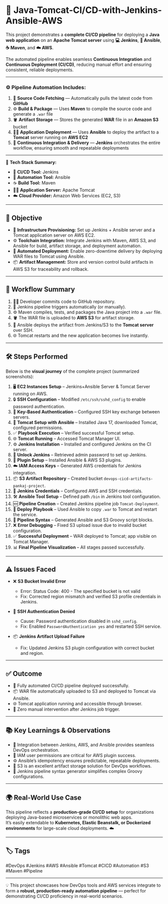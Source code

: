 # 🚀 Java-Tomcat-CI/CD-with-Jenkins-Ansible-AWS

This project demonstrates a **complete CI/CD pipeline** for deploying a **Java web application** on an **Apache Tomcat server** using **💻 Jenkins**, **🤖 Ansible**, **☕ Maven**, and **☁️ AWS**.

The automated pipeline enables seamless **Continuous Integration** and **Continuous Deployment (CI/CD)**, reducing manual effort and ensuring consistent, reliable deployments.

---

### ⚙️ Pipeline Automation Includes:

1. 🧩 **Source Code Fetching** — Automatically pulls the latest code from **GitHub**  
2. ⚙️ **Build & Package** — Uses **Maven** to compile the source code and generate a `.war` file  
3. 🪣 **Artifact Storage** — Stores the generated **WAR** file in an **Amazon S3** bucket  
4. 🐱‍💻 **Application Deployment** — Uses **Ansible** to deploy the artifact to a **Tomcat** server running on **AWS EC2**  
5. 🔁 **Continuous Integration & Delivery** — **Jenkins** orchestrates the entire workflow, ensuring smooth and repeatable deployments  

---

🌟 **Tech Stack Summary:**
- 🧠 **CI/CD Tool:** Jenkins  
- 🤖 **Automation Tool:** Ansible  
- ☕ **Build Tool:** Maven  
- 🐱‍🏍 **Application Server:** Apache Tomcat  
- ☁️ **Cloud Provider:** Amazon Web Services (EC2, S3)

---

## 🎯 Objective

- 🧱 **Infrastructure Provisioning:** Set up Jenkins + Ansible server and a Tomcat application server on AWS EC2.  
- ⚙️ **Toolchain Integration:** Integrate Jenkins with Maven, AWS S3, and Ansible for build, artifact storage, and deployment automation.  
- 🚀 **Automated Deployment:** Enable zero-downtime delivery by deploying WAR files to Tomcat using Ansible.  
- 📦 **Artifact Management:** Store and version control build artifacts in AWS S3 for traceability and rollback.
---

## 🔄 Workflow Summary

1. 🧑‍💻 Developer commits code to GitHub repository.  
2. 🔔 Jenkins pipeline triggers automatically (or manually).  
3. ⚙️ Maven compiles, tests, and packages the Java project into a `.war` file.  
4. 🪣 The WAR file is uploaded to **AWS S3** for artifact storage.  
5. 🤖 Ansible deploys the artifact from Jenkins/S3 to the **Tomcat server** over SSH.  
6. 🌐 Tomcat restarts and the new application becomes live instantly.

---

## 🛠 Steps Performed

Below is the **visual journey** of the complete project (summarized screenshots):

1. 🖥️ **EC2 Instances Setup** – Jenkins+Ansible Server & Tomcat Server running on AWS.  
2. 🔒 **SSH Configuration** – Modified `/etc/ssh/sshd_config` to enable password authentication.  
3. 🔑 **Key-Based Authentication** – Configured SSH key exchange between servers.  
4. 📜 **Tomcat Setup with Ansible** – Installed Java 17, downloaded Tomcat, configured permissions.  
5. ✅ **Playbook Execution** – Verified successful Tomcat setup.  
6. 🌐 **Tomcat Running** – Accessed Tomcat Manager UI.  
7. ⚙️ **Jenkins Installation** – Installed and configured Jenkins on the CI server.  
8. 🔐 **Unlock Jenkins** – Retrieved admin password to set up Jenkins.  
9. 🧩 **Plugin Setup** – Installed Ansible & AWS S3 plugins.  
10. ☁️ **IAM Access Keys** – Generated AWS credentials for Jenkins integration.  
11. 📦 **S3 Artifact Repository** – Created bucket `devops-cicd-artifacts-pankaj-project`.  
12. 🔑 **Jenkins Credentials** – Configured AWS and SSH credentials.  
13. 🛠 **Ansible Tool Setup** – Defined path `/bin` in Jenkins tool configuration.  
14. 🆕 **Pipeline Creation** – Created Jenkins pipeline job `Tomcat-Deployment`.  
15. 🚀 **Deploy Playbook** – Used Ansible to copy `.war` to Tomcat and restart the service.  
16. 📝 **Pipeline Syntax** – Generated Ansible and S3 Groovy script blocks.  
17. ❌ **Error Debugging** – Fixed S3 upload issue due to invalid bucket configuration.  
18. ✅ **Successful Deployment** – WAR deployed to Tomcat; app visible on Tomcat Manager.  
19. 📊 **Final Pipeline Visualization** – All stages passed successfully.

---

## ⚠️ Issues Faced

- ❌ **S3 Bucket Invalid Error**  
  - Error: Status Code: 400 - The specified bucket is not valid  
  - Fix: Corrected region mismatch and verified S3 profile credentials in Jenkins.

- 🔐 **SSH Authentication Denied**  
  - Cause: Password authentication disabled in `sshd_config`.  
  - Fix: Enabled `PasswordAuthentication yes` and restarted SSH service.

- 📦 **Jenkins Artifact Upload Failure**  
  - Fix: Updated Jenkins S3 plugin configuration with correct bucket and region.

---

## ✅ Outcome

- 💯 Fully automated CI/CD pipeline deployed successfully.  
- 📦 WAR file automatically uploaded to S3 and deployed to Tomcat via Ansible.  
- 🌐 Tomcat application running and accessible through browser.  
- 🔁 Zero manual intervention after Jenkins job trigger.

---

## 📚 Key Learnings & Observations

- 🔄 Integration between Jenkins, AWS, and Ansible provides seamless DevOps orchestration.  
- 🔑 IAM user permissions are critical for AWS plugin success.  
- ⚙️ Ansible’s idempotency ensures predictable, repeatable deployments.  
- 📁 S3 is an excellent artifact storage solution for DevOps workflows.  
- 🧩 Jenkins pipeline syntax generator simplifies complex Groovy configurations.

---

## 🌍 Real-World Use Case

This pipeline reflects a **production-grade CI/CD setup** for organizations deploying Java-based microservices or monolithic web apps.  
It’s easily extendable to **Kubernetes, Elastic Beanstalk, or Dockerized environments** for large-scale cloud deployments. ☁️

---

## 🏷 Tags

#DevOps #Jenkins #AWS #Ansible #Tomcat #CICD #Automation #S3 #Maven #Pipeline

---

💡 This project showcases how DevOps tools and AWS services integrate to form a **robust, production-ready automation pipeline** — perfect for demonstrating CI/CD proficiency in real-world scenarios.
